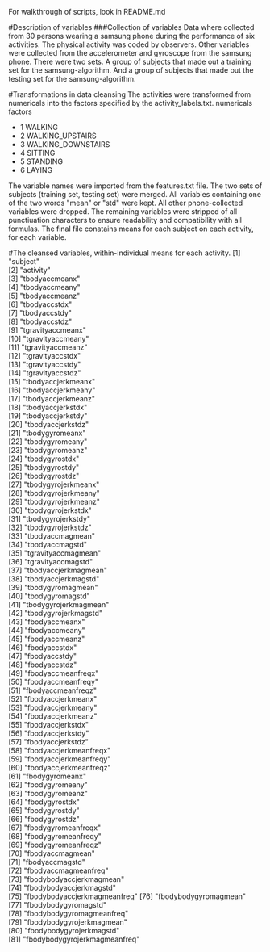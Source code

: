 For walkthrough of scripts, look in README.md

#Description of variables
###Collection of variables
Data where collected from 30 persons wearing a samsung phone during the performance of six activities.
The physical activity was coded by observers. 
Other variables were collected from the accelerometer and gyroscope from the samsung phone. 
There were two sets. A group of subjects that made out a training set for the samsung-algorithm. And a group of subjects that made out the testing set for the samsung-algorithm.


#Transformations in data cleansing
The activities were transformed from numericals into the factors specified by the activity_labels.txt.
numericals		factors
* 1            	WALKING
* 2   			WALKING_UPSTAIRS
* 3 			WALKING_DOWNSTAIRS
* 4            	SITTING
* 5           	STANDING
* 6             LAYING


The variable names were imported from the features.txt file. 
The two sets of subjects (training set, testing set) were merged. 
All variables containing one of the two words "mean" or "std" were kept. All other phone-collected variables were dropped. 
The remaining variables were stripped of all punctiuation characters to ensure readability and compatibility with all formulas.
The final file conatains means for each subject on each activity, for each variable.  

#The cleansed variables, within-individual means for each activity. 
 [1] "subject"                     
 [2] "activity"                    
 [3] "tbodyaccmeanx"               
 [4] "tbodyaccmeany"               
 [5] "tbodyaccmeanz"               
 [6] "tbodyaccstdx"                
 [7] "tbodyaccstdy"                
 [8] "tbodyaccstdz"                
 [9] "tgravityaccmeanx"            
[10] "tgravityaccmeany"            
[11] "tgravityaccmeanz"            
[12] "tgravityaccstdx"             
[13] "tgravityaccstdy"             
[14] "tgravityaccstdz"             
[15] "tbodyaccjerkmeanx"           
[16] "tbodyaccjerkmeany"           
[17] "tbodyaccjerkmeanz"           
[18] "tbodyaccjerkstdx"            
[19] "tbodyaccjerkstdy"            
[20] "tbodyaccjerkstdz"            
[21] "tbodygyromeanx"              
[22] "tbodygyromeany"              
[23] "tbodygyromeanz"              
[24] "tbodygyrostdx"               
[25] "tbodygyrostdy"               
[26] "tbodygyrostdz"               
[27] "tbodygyrojerkmeanx"          
[28] "tbodygyrojerkmeany"          
[29] "tbodygyrojerkmeanz"          
[30] "tbodygyrojerkstdx"           
[31] "tbodygyrojerkstdy"           
[32] "tbodygyrojerkstdz"           
[33] "tbodyaccmagmean"             
[34] "tbodyaccmagstd"              
[35] "tgravityaccmagmean"          
[36] "tgravityaccmagstd"           
[37] "tbodyaccjerkmagmean"         
[38] "tbodyaccjerkmagstd"          
[39] "tbodygyromagmean"            
[40] "tbodygyromagstd"             
[41] "tbodygyrojerkmagmean"        
[42] "tbodygyrojerkmagstd"         
[43] "fbodyaccmeanx"               
[44] "fbodyaccmeany"               
[45] "fbodyaccmeanz"               
[46] "fbodyaccstdx"                
[47] "fbodyaccstdy"                
[48] "fbodyaccstdz"                
[49] "fbodyaccmeanfreqx"           
[50] "fbodyaccmeanfreqy"           
[51] "fbodyaccmeanfreqz"           
[52] "fbodyaccjerkmeanx"           
[53] "fbodyaccjerkmeany"           
[54] "fbodyaccjerkmeanz"           
[55] "fbodyaccjerkstdx"            
[56] "fbodyaccjerkstdy"            
[57] "fbodyaccjerkstdz"            
[58] "fbodyaccjerkmeanfreqx"       
[59] "fbodyaccjerkmeanfreqy"       
[60] "fbodyaccjerkmeanfreqz"       
[61] "fbodygyromeanx"              
[62] "fbodygyromeany"              
[63] "fbodygyromeanz"              
[64] "fbodygyrostdx"               
[65] "fbodygyrostdy"               
[66] "fbodygyrostdz"               
[67] "fbodygyromeanfreqx"          
[68] "fbodygyromeanfreqy"          
[69] "fbodygyromeanfreqz"          
[70] "fbodyaccmagmean"             
[71] "fbodyaccmagstd"              
[72] "fbodyaccmagmeanfreq"         
[73] "fbodybodyaccjerkmagmean"     
[74] "fbodybodyaccjerkmagstd"      
[75] "fbodybodyaccjerkmagmeanfreq" 
[76] "fbodybodygyromagmean"        
[77] "fbodybodygyromagstd"         
[78] "fbodybodygyromagmeanfreq"    
[79] "fbodybodygyrojerkmagmean"    
[80] "fbodybodygyrojerkmagstd"     
[81] "fbodybodygyrojerkmagmeanfreq"


